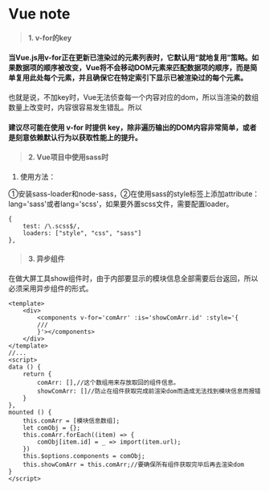 Vue note
===================


> #### 1. v-for的key

#### 当Vue.js用v-for正在更新已渲染过的元素列表时，它默认用“就地复用”策略。如果数据项的顺序被改变，Vue将不会移动DOM元素来匹配数据项的顺序，而是简单复用此处每个元素，并且确保它在特定索引下显示已被渲染过的每个元素。


也就是说，不加key时，Vue无法侦查每一个内容对应的dom，所以当渲染的数组数量上改变时，内容很容易发生错乱。所以


#### 建议尽可能在使用 v-for 时提供 key，除非遍历输出的DOM内容非常简单，或者是刻意依赖默认行为以获取性能上的提升。



> #### 2. Vue项目中使用sass时
1. 使用方法：

①安装sass-loader和node-sass，②在使用sass的style标签上添加attribute：lang='sass'或者lang='scss'，如果要外置scss文件，需要配置loader。

    {
        test: /\.scss$/,
        loaders: ["style", "css", "sass"]
    },
    

> #### 3. 异步组件
在做大屏工具show组件时，由于内部要显示的模块信息全部需要后台返回，所以必须采用异步组件的形式。

    <template>
        <div>
            <components v-for='comArr' :is='showComArr.id' :style='{
            ///
            }'></components>
        </div>
    </template>
    //...
    <script>
    data () {
        return {
            comArr: [],//这个数组用来存放取回的组件信息。
            showComArr: []//防止在组件获取完成前渲染dom而造成无法找到模块信息而报错
        }
    },
    mounted () {
        this.comArr = [模块信息数组];
        let comObj = {};
        this.comArr.forEach((item) => {
            comObj[item.id] = _ => import(item.url);
        })
        this.$options.components = comObj;
        this.showComArr = this.comArr;//要确保所有组件获取完毕后再去渲染dom
    }
    </script>